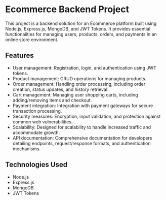 # Ecommerce Backend Project

This project is a backend solution for an Ecommerce platform built using Node.js, Express.js, MongoDB, and JWT Tokens. It provides essential functionalities for managing users, products, orders, and payments in an online store environment.

## Features

- User management: Registration, login, and authentication using JWT tokens.
- Product management: CRUD operations for managing products.
- Order management: Handling order processing, including order creation, status updates, and history retrieval.
- Cart management: Managing user shopping carts, including adding/removing items and checkout.
- Payment integration: Integration with payment gateways for secure transaction processing.
- Security measures: Encryption, input validation, and protection against common web vulnerabilities.
- Scalability: Designed for scalability to handle increased traffic and accommodate growth.
- API documentation: Comprehensive documentation for developers detailing endpoints, request/response formats, and authentication mechanisms.

## Technologies Used

- Node.js
- Express.js
- MongoDB
- JWT Tokens